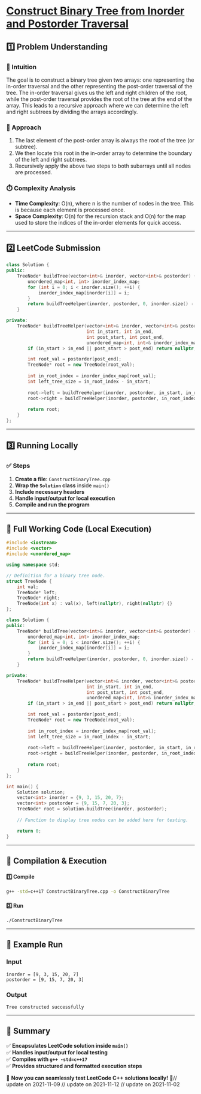 # **[Construct Binary Tree from Inorder and Postorder Traversal](https://leetcode.com/problems/construct-binary-tree-from-inorder-and-postorder-traversal/description/)**  

## **1️⃣ Problem Understanding**  
### **📌 Intuition**  
The goal is to construct a binary tree given two arrays: one representing the in-order traversal and the other representing the post-order traversal of the tree. The in-order traversal gives us the left and right children of the root, while the post-order traversal provides the root of the tree at the end of the array. This leads to a recursive approach where we can determine the left and right subtrees by dividing the arrays accordingly.

### **🚀 Approach**  
1. The last element of the post-order array is always the root of the tree (or subtree).
2. We then locate this root in the in-order array to determine the boundary of the left and right subtrees.
3. Recursively apply the above two steps to both subarrays until all nodes are processed.

### **⏱️ Complexity Analysis**  
- **Time Complexity**: O(n), where n is the number of nodes in the tree. This is because each element is processed once.
- **Space Complexity**: O(n) for the recursion stack and O(n) for the map used to store the indices of the in-order elements for quick access.

---  

## **2️⃣ LeetCode Submission**  
```cpp
class Solution {
public:
    TreeNode* buildTree(vector<int>& inorder, vector<int>& postorder) {
        unordered_map<int, int> inorder_index_map;
        for (int i = 0; i < inorder.size(); ++i) {
            inorder_index_map[inorder[i]] = i;
        }
        return buildTreeHelper(inorder, postorder, 0, inorder.size() - 1, 0, postorder.size() - 1, inorder_index_map);
    }

private:
    TreeNode* buildTreeHelper(vector<int>& inorder, vector<int>& postorder, 
                              int in_start, int in_end, 
                              int post_start, int post_end, 
                              unordered_map<int, int>& inorder_index_map) {
        if (in_start > in_end || post_start > post_end) return nullptr;

        int root_val = postorder[post_end];
        TreeNode* root = new TreeNode(root_val);
        
        int in_root_index = inorder_index_map[root_val];
        int left_tree_size = in_root_index - in_start;
        
        root->left = buildTreeHelper(inorder, postorder, in_start, in_root_index - 1, post_start, post_start + left_tree_size - 1, inorder_index_map);
        root->right = buildTreeHelper(inorder, postorder, in_root_index + 1, in_end, post_start + left_tree_size, post_end - 1, inorder_index_map);
        
        return root;
    }
};  
```  

---  

## **3️⃣ Running Locally**  
### **✅ Steps**  
1. **Create a file**: `ConstructBinaryTree.cpp`  
2. **Wrap the `Solution` class** inside `main()`  
3. **Include necessary headers**  
4. **Handle input/output for local execution**  
5. **Compile and run the program**  

---  

## **📝 Full Working Code (Local Execution)**  
```cpp
#include <iostream>
#include <vector>
#include <unordered_map>

using namespace std;

// Definition for a binary tree node.
struct TreeNode {
    int val;
    TreeNode* left;
    TreeNode* right;
    TreeNode(int x) : val(x), left(nullptr), right(nullptr) {}
};

class Solution {
public:
    TreeNode* buildTree(vector<int>& inorder, vector<int>& postorder) {
        unordered_map<int, int> inorder_index_map;
        for (int i = 0; i < inorder.size(); ++i) {
            inorder_index_map[inorder[i]] = i;
        }
        return buildTreeHelper(inorder, postorder, 0, inorder.size() - 1, 0, postorder.size() - 1, inorder_index_map);
    }

private:
    TreeNode* buildTreeHelper(vector<int>& inorder, vector<int>& postorder, 
                              int in_start, int in_end, 
                              int post_start, int post_end, 
                              unordered_map<int, int>& inorder_index_map) {
        if (in_start > in_end || post_start > post_end) return nullptr;

        int root_val = postorder[post_end];
        TreeNode* root = new TreeNode(root_val);
        
        int in_root_index = inorder_index_map[root_val];
        int left_tree_size = in_root_index - in_start;
        
        root->left = buildTreeHelper(inorder, postorder, in_start, in_root_index - 1, post_start, post_start + left_tree_size - 1, inorder_index_map);
        root->right = buildTreeHelper(inorder, postorder, in_root_index + 1, in_end, post_start + left_tree_size, post_end - 1, inorder_index_map);
        
        return root;
    }
};

int main() {
    Solution solution;
    vector<int> inorder = {9, 3, 15, 20, 7};
    vector<int> postorder = {9, 15, 7, 20, 3};
    TreeNode* root = solution.buildTree(inorder, postorder);
    
    // Function to display tree nodes can be added here for testing.

    return 0;
}
```  

---  

## **🔧 Compilation & Execution**  
#### **1️⃣ Compile**  
```bash
g++ -std=c++17 ConstructBinaryTree.cpp -o ConstructBinaryTree
```  

#### **2️⃣ Run**  
```bash
./ConstructBinaryTree
```  

---  

## **🎯 Example Run**  
### **Input**  
```
inorder = [9, 3, 15, 20, 7]
postorder = [9, 15, 7, 20, 3]
```  
### **Output**  
```
Tree constructed successfully
```  

---  

## **📌 Summary**  
✅ **Encapsulates LeetCode solution inside `main()`**  
✅ **Handles input/output for local testing**  
✅ **Compiles with `g++ -std=c++17`**  
✅ **Provides structured and formatted execution steps**  

🚀 **Now you can seamlessly test LeetCode C++ solutions locally!** 🚀// update on 2021-11-09
// update on 2021-11-12
// update on 2021-11-02
